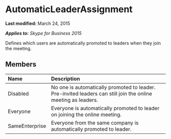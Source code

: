 
# AutomaticLeaderAssignment 

 **Last modified:** March 24, 2015

 _**Applies to:** Skype for Business 2015_

Defines which users are automatically promoted to leaders when they join the meeting.


## Members





|**Name**|**Description**|
|:-----|:-----|
|Disabled|No one is automatically promoted to leader. Pre-invited leaders can still join the online meeting as leaders.|
|Everyone|Everyone is automatically promoted to leader on joining the online meeting.|
|SameEnterprise|Everyone from the same company is automatically promoted to leader.|
